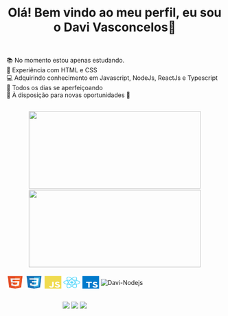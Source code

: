 <h1 align="center"> Olá! Bem vindo ao meu perfil, eu sou o Davi Vasconcelos👋</h1>

<img  width="400em" heigth="450em" src="https://pa1.narvii.com/7878/582efcbccb8a6880255f3a52df489beca51ab865r1-500-284_hq.gif" alt=""> <br>

📚 No momento estou apenas estudando. <br>
📜 Experiência com HTML e CSS <br>
💻 Adquirindo conhecimento em Javascript, NodeJs, ReactJs e Typescript<br>
💪 Todos os dias se aperfeiçoando<br>
🔎 À disposição para novas oportunidades 🤝
  
##

<div align="center">
 <a href="https://github.com/davivsouza/">
    <img  class="Davi_Stats" width="400em" height="180em" src="https://github-readme-stats.vercel.app/api?username=davivsouza&theme=tokyonight&show_icons=true&count_private=true" alt="">
  <img class="Davi_TopLang" width="400em"  height="180em"src="https://github-readme-stats.vercel.app/api/top-langs/?username=davivsouza&layout=compact&theme=tokyonight&langs_count=8" alt="">
 </a>

</div>
<div style="display: inline-block"><br>
  <img align="center" alt="Davi-HTML" height="30" width="40" src="https://raw.githubusercontent.com/devicons/devicon/master/icons/html5/html5-original.svg">
  <img align="center" alt="Davi-CSS" height="30" width="40" src="https://raw.githubusercontent.com/devicons/devicon/master/icons/css3/css3-original.svg">
  <img align="center" alt="Davi-Js" height="30" width="40" src="https://raw.githubusercontent.com/devicons/devicon/master/icons/javascript/javascript-plain.svg">
   <img align="center" alt="Davi-React" height="30" width="40" src="https://raw.githubusercontent.com/devicons/devicon/master/icons/react/react-original.svg">
  <img align="center" alt="Davi-Ts" height="30" width="40" src="https://raw.githubusercontent.com/devicons/devicon/master/icons/typescript/typescript-plain.svg">
 <img  align="center" alt="Davi-Nodejs" height="30" width="40" src="https://cdn.jsdelivr.net/gh/devicons/devicon/icons/nodejs/nodejs-original.svg"

</div>

## 

<div align="center"> 
  <a href="https://www.instagram.com/dvz.souza/" target="_blank"><img src="https://img.shields.io/badge/-Instagram-%23E4405F?style=for-the-badge&logo=instagram&logoColor=white" target="_blank"></a>
  <a href = "mailto:davivasconcelossouza21@gmail.com"><img src="https://img.shields.io/badge/-Gmail-%23333?style=for-the-badge&logo=gmail&logoColor=white" target="_blank"></a>
  <a href="https://www.linkedin.com/in/davi-vasconcelos-souza-236170234/" target="_blank"><img src="https://img.shields.io/badge/-LinkedIn-%230077B5?style=for-the-badge&logo=linkedin&logoColor=white" target="_blank"></a> 

</div>
